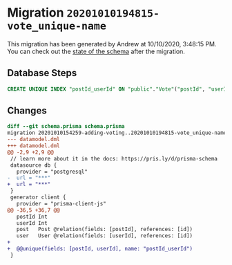 # Migration `20201010194815-vote_unique-name`

This migration has been generated by Andrew at 10/10/2020, 3:48:15 PM.
You can check out the [state of the schema](./schema.prisma) after the migration.

## Database Steps

```sql
CREATE UNIQUE INDEX "postId_userId" ON "public"."Vote"("postId", "userId")
```

## Changes

```diff
diff --git schema.prisma schema.prisma
migration 20201010154259-adding-voting..20201010194815-vote_unique-name
--- datamodel.dml
+++ datamodel.dml
@@ -2,9 +2,9 @@
 // learn more about it in the docs: https://pris.ly/d/prisma-schema
 datasource db {
   provider = "postgresql"
-  url = "***"
+  url = "***"
 }
 generator client {
   provider = "prisma-client-js"
@@ -36,5 +36,7 @@
   postId Int
   userId Int
   post   Post @relation(fields: [postId], references: [id])
   user   User @relation(fields: [userId], references: [id])
+
+  @@unique(fields: [postId, userId], name: "postId_userId")
 }
```


